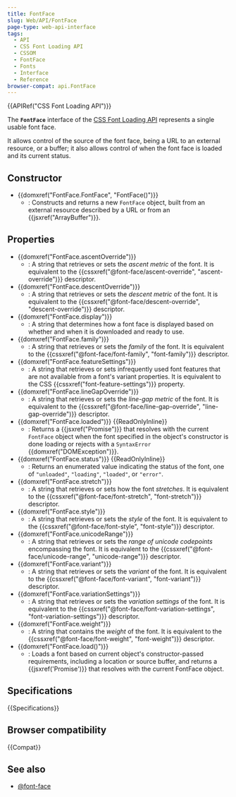 ```yaml
---
title: FontFace
slug: Web/API/FontFace
page-type: web-api-interface
tags:
  - API
  - CSS Font Loading API
  - CSSOM
  - FontFace
  - Fonts
  - Interface
  - Reference
browser-compat: api.FontFace
---
```


{{APIRef("CSS Font Loading API")}}

The **`FontFace`** interface of the [CSS Font Loading API](/en-US/docs/Web/API/CSS_Font_Loading_API) represents a single usable font face.

It allows control of the source of the font face, being a URL to an external resource, or a buffer; it also allows control of when the font face is loaded and its current status.

## Constructor

- {{domxref("FontFace.FontFace", "FontFace()")}}
  - : Constructs and returns a new `FontFace` object, built from an external resource described by a URL or from an {{jsxref("ArrayBuffer")}}.

## Properties

- {{domxref("FontFace.ascentOverride")}}
  - : A string that retrieves or sets the _ascent metric_ of the font. It is equivalent to the {{cssxref("@font-face/ascent-override", "ascent-override")}} descriptor.
- {{domxref("FontFace.descentOverride")}}
  - : A string that retrieves or sets the _descent metric_ of the font. It is equivalent to the {{cssxref("@font-face/descent-override", "descent-override")}} descriptor.
- {{domxref("FontFace.display")}}
  - : A string that determines how a font face is displayed based on whether and when it is downloaded and ready to use.
- {{domxref("FontFace.family")}}
  - : A string that retrieves or sets the _family_ of the font. It is equivalent to the {{cssxref("@font-face/font-family", "font-family")}} descriptor.
- {{domxref("FontFace.featureSettings")}}
  - : A string that retrieves or sets infrequently used font features that are not available from a font's variant properties. It is equivalent to the CSS {{cssxref("font-feature-settings")}} property.
- {{domxref("FontFace.lineGapOverride")}}
  - : A string that retrieves or sets the _line-gap metric_ of the font. It is equivalent to the {{cssxref("@font-face/line-gap-override", "line-gap-override")}} descriptor.
- {{domxref("FontFace.loaded")}} {{ReadOnlyInline}}
  - : Returns a {{jsxref("Promise")}} that resolves with the current `FontFace` object when the font specified in the object's constructor is done loading or rejects with a `SyntaxError` {{domxref("DOMException")}}.
- {{domxref("FontFace.status")}} {{ReadOnlyInline}}
  - : Returns an enumerated value indicating the status of the font, one of `"unloaded"`, `"loading"`, `"loaded"`, or `"error"`.
- {{domxref("FontFace.stretch")}}
  - : A string that retrieves or sets how the font _stretches_. It is equivalent to the {{cssxref("@font-face/font-stretch", "font-stretch")}} descriptor.
- {{domxref("FontFace.style")}}
  - : A string that retrieves or sets the _style_ of the font. It is equivalent to the {{cssxref("@font-face/font-style", "font-style")}} descriptor.
- {{domxref("FontFace.unicodeRange")}}
  - : A string that retrieves or sets the _range of unicode codepoints_ encompassing the font. It is equivalent to the {{cssxref("@font-face/unicode-range", "unicode-range")}} descriptor.
- {{domxref("FontFace.variant")}}
  - : A string that retrieves or sets the _variant_ of the font. It is equivalent to the {{cssxref("@font-face/font-variant", "font-variant")}} descriptor.
- {{domxref("FontFace.variationSettings")}}
  - : A string that retrieves or sets the _variation settings_ of the font. It is equivalent to the {{cssxref("@font-face/font-variation-settings", "font-variation-settings")}} descriptor.
- {{domxref("FontFace.weight")}}
  - : A string that contains the _weight_ of the font. It is equivalent to the {{cssxref("@font-face/font-weight", "font-weight")}} descriptor.
- {{domxref("FontFace.load()")}}
  - : Loads a font based on current object's constructor-passed requirements, including a location or source buffer, and returns a {{jsxref('Promise')}} that resolves with the current FontFace object.

## Specifications

{{Specifications}}

## Browser compatibility

{{Compat}}

## See also

- [@font-face](/en-US/docs/Web/CSS/@font-face)
